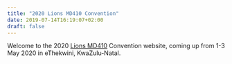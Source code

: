 ```yaml
---
title: "2020 Lions MD410 Convention"
date: 2019-07-14T16:19:07+02:00
draft: false
---
```


Welcome to the 2020 [Lions MD410](https://www.lionsclubs.co.za) Convention website, coming up from 1-3 May 2020 in eThekwini, KwaZulu-Natal.
